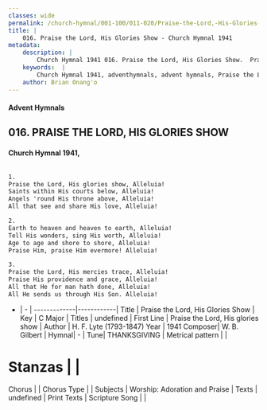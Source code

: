 ```yaml
---
classes: wide
permalink: /church-hymnal/001-100/011-020/Praise-the-Lord,-His-Glories-Show/
title: |
    016. Praise the Lord, His Glories Show - Church Hymnal 1941
metadata:
    description: |
        Church Hymnal 1941 016. Praise the Lord, His Glories Show.  Praise the Lord, His glories show, Alleluia! Saints within His courts below, Alleluia! Angels 'round His throne above, Alleluia! All that see and share His love, Alleluia!  
    keywords:  |
        Church Hymnal 1941, adventhymnals, advent hymnals, Praise the Lord, His Glories Show, Praise the Lord, His glories show. 
    author: Brian Onang'o
---
```


#### Advent Hymnals
## 016. PRAISE THE LORD, HIS GLORIES SHOW
####  Church Hymnal 1941,

```txt

1.
Praise the Lord, His glories show, Alleluia!
Saints within His courts below, Alleluia!
Angels 'round His throne above, Alleluia!
All that see and share His love, Alleluia!

2.
Earth to heaven and heaven to earth, Alleluia!
Tell His wonders, sing His worth, Alleluia!
Age to age and shore to shore, Alleluia!
Praise Him, praise Him evermore! Alleluia!

3.
Praise the Lord, His mercies trace, Alleluia!
Praise His providence and grace, Alleluia!
All that He for man hath done, Alleluia!
All He sends us through His Son. Alleluia!


```

- |   -  |
-------------|------------|
Title | Praise the Lord, His Glories Show |
Key | C Major |
Titles | undefined |
First Line | Praise the Lord, His glories show |
Author | H. F. Lyte (1793-1847)
Year | 1941
Composer| W. B. Gilbert |
Hymnal|  - |
Tune| THANKSGIVING |
Metrical pattern | |
# Stanzas |  |
Chorus |  |
Chorus Type |  |
Subjects | Worship: Adoration and Praise |
Texts | undefined |
Print Texts | 
Scripture Song |  |
    
